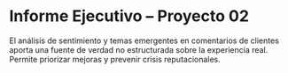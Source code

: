 # Informe Ejecutivo – Proyecto 02

El análisis de sentimiento y temas emergentes en comentarios de clientes aporta una fuente de verdad no estructurada sobre la experiencia real. Permite priorizar mejoras y prevenir crisis reputacionales.